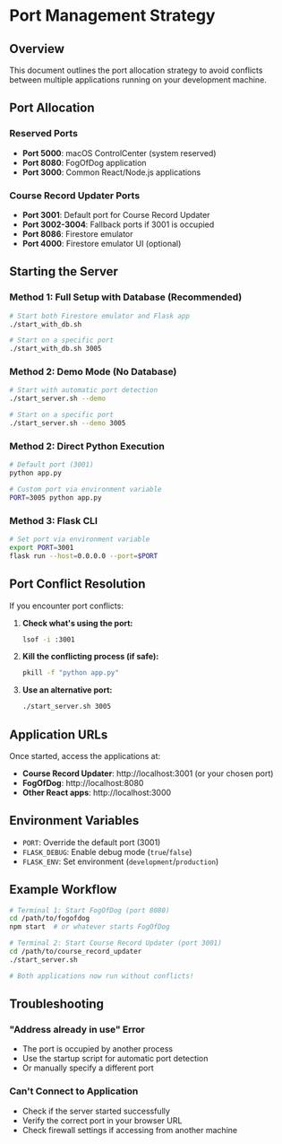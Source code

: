 # Port Management Strategy

## Overview

This document outlines the port allocation strategy to avoid conflicts between multiple applications running on your development machine.

## Port Allocation

### Reserved Ports
- **Port 5000**: macOS ControlCenter (system reserved)
- **Port 8080**: FogOfDog application
- **Port 3000**: Common React/Node.js applications

### Course Record Updater Ports
- **Port 3001**: Default port for Course Record Updater
- **Port 3002-3004**: Fallback ports if 3001 is occupied
- **Port 8086**: Firestore emulator
- **Port 4000**: Firestore emulator UI (optional)

## Starting the Server

### Method 1: Full Setup with Database (Recommended)
```bash
# Start both Firestore emulator and Flask app
./start_with_db.sh

# Start on a specific port
./start_with_db.sh 3005
```

### Method 2: Demo Mode (No Database)
```bash
# Start with automatic port detection
./start_server.sh --demo

# Start on a specific port
./start_server.sh --demo 3005
```

### Method 2: Direct Python Execution
```bash
# Default port (3001)
python app.py

# Custom port via environment variable
PORT=3005 python app.py
```

### Method 3: Flask CLI
```bash
# Set port via environment variable
export PORT=3001
flask run --host=0.0.0.0 --port=$PORT
```

## Port Conflict Resolution

If you encounter port conflicts:

1. **Check what's using the port:**
   ```bash
   lsof -i :3001
   ```

2. **Kill the conflicting process (if safe):**
   ```bash
   pkill -f "python app.py"
   ```

3. **Use an alternative port:**
   ```bash
   ./start_server.sh 3005
   ```

## Application URLs

Once started, access the applications at:
- **Course Record Updater**: http://localhost:3001 (or your chosen port)
- **FogOfDog**: http://localhost:8080
- **Other React apps**: http://localhost:3000

## Environment Variables

- `PORT`: Override the default port (3001)
- `FLASK_DEBUG`: Enable debug mode (`true`/`false`)
- `FLASK_ENV`: Set environment (`development`/`production`)

## Example Workflow

```bash
# Terminal 1: Start FogOfDog (port 8080)
cd /path/to/fogofdog
npm start  # or whatever starts FogOfDog

# Terminal 2: Start Course Record Updater (port 3001)
cd /path/to/course_record_updater
./start_server.sh

# Both applications now run without conflicts!
```

## Troubleshooting

### "Address already in use" Error
- The port is occupied by another process
- Use the startup script for automatic port detection
- Or manually specify a different port

### Can't Connect to Application
- Check if the server started successfully
- Verify the correct port in your browser URL
- Check firewall settings if accessing from another machine

